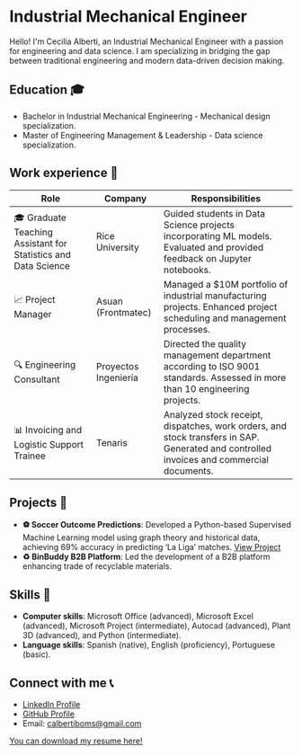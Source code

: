 # Industrial Mechanical Engineer

Hello! I'm Cecilia Alberti, an Industrial Mechanical Engineer with a passion for engineering and data science. I am specializing in bridging the gap between traditional engineering and modern data-driven decision making.


## Education 🎓
-  Bachelor in Industrial Mechanical Engineering - Mechanical design specialization.
-  Master of Engineering Management & Leadership - Data science specialization.


## Work experience 💼

| Role | Company | Responsibilities |
|------|---------|------------------|
| 🎓 Graduate Teaching Assistant for Statistics and Data Science | Rice University | Guided students in Data Science projects incorporating ML models. Evaluated and provided feedback on Jupyter notebooks. |
| 📈 Project Manager | Asuan (Frontmatec) | Managed a $10M portfolio of industrial manufacturing projects. Enhanced project scheduling and management processes. |
| 🔍 Engineering Consultant | Proyectos Ingeniería | Directed the quality management department according to ISO 9001 standards. Assessed in more than 10 engineering projects. |
| 📊 Invoicing and Logistic Support Trainee | Tenaris | Analyzed stock receipt, dispatches, work orders, and stock transfers in SAP. Generated and controlled invoices and commercial documents. |


## Projects 🚀 
- **⚽ Soccer Outcome Predictions**: Developed a Python-based Supervised Machine Learning model using graph theory and historical data, achieving 69% accuracy in predicting ‘La Liga’ matches. [View Project](https://github.com/calbertiboms/SoccerGraphStats)
- **♻ BinBuddy B2B Platform**: Led the development of a B2B platform enhancing trade of recyclable materials. 


## Skills 🔧
- **Computer skills**: Microsoft Office (advanced), Microsoft Excel (advanced), Microsoft Project (intermediate),
Autocad (advanced), Plant 3D (advanced), and Python (intermediate).
- **Language skills**: Spanish (native), English (proficiency), Portuguese (basic).


## Connect with me 📞
- [LinkedIn Profile](https://www.linkedin.com/in/calbertiboms/)
- [GitHub Profile](https://github.com/calbertiboms)
- Email: [calbertiboms@gmail.com](mailto:calbertiboms@gmail.com)

  
[You can download my resume here!](https://github.com/calbertiboms/calbertiboms.github.io/raw/main/resume/Cecilia%20Alberti_Resume.pdf)

